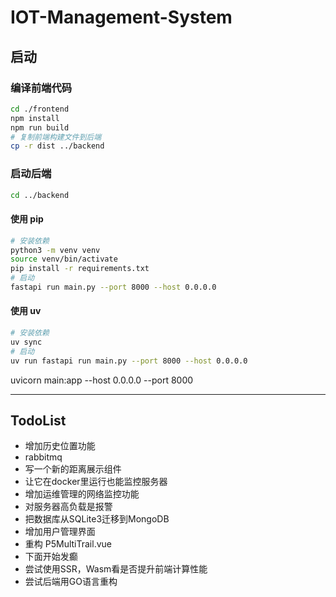 # IOT-Management-System

## 启动

### 编译前端代码

```bash
cd ./frontend
npm install
npm run build
# 复制前端构建文件到后端
cp -r dist ../backend
```

### 启动后端

```bash
cd ../backend
```

#### 使用 pip

```bash
# 安装依赖
python3 -m venv venv
source venv/bin/activate
pip install -r requirements.txt
# 启动
fastapi run main.py --port 8000 --host 0.0.0.0
```

#### 使用 uv

```bash
# 安装依赖
uv sync
# 启动
uv run fastapi run main.py --port 8000 --host 0.0.0.0
```
uvicorn main:app --host 0.0.0.0 --port 8000

---

## TodoList

- 增加历史位置功能
- rabbitmq
- 写一个新的距离展示组件
- 让它在docker里运行也能监控服务器
- 增加运维管理的网络监控功能
- 对服务器高负载是报警
- 把数据库从SQLite3迁移到MongoDB
- 增加用户管理界面
- 重构 P5MultiTrail.vue
- 下面开始发癫
- 尝试使用SSR，Wasm看是否提升前端计算性能
- 尝试后端用GO语言重构
